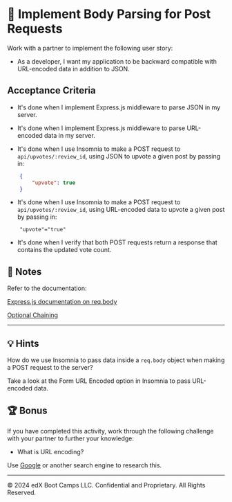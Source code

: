 # 📖 Implement Body Parsing for Post Requests

Work with a partner to implement the following user story:

* As a developer, I want my application to be backward compatible with URL-encoded data in addition to JSON.

## Acceptance Criteria

* It's done when I implement Express.js middleware to parse JSON in my server.

* It's done when I implement Express.js middleware to parse URL-encoded data in my server.

* It's done when I use Insomnia to make a POST request to `api/upvotes/:review_id`, using JSON to upvote a given post by passing in: 

```json
    {
        "upvote": true
    }
```

* It's done when I use Insomnia to make a POST request to `api/upvotes/:review_id`, using URL-encoded data to upvote a given post by passing in:

```
    "upvote"="true"
```
* It's done when I verify that both POST requests return a response that contains the updated vote count.

## 📝 Notes

Refer to the documentation:

[Express.js documentation on req.body](http://expressjs.com/en/api.html#req.body)

[Optional Chaining](https://developer.mozilla.org/en-US/docs/Web/JavaScript/Reference/Operators/Optional_chaining)

---

## 💡 Hints

How do we use Insomnia to pass data inside a `req.body` object when making a POST request to the server?

Take a look at the Form URL Encoded option in Insomnia to pass URL-encoded data.

## 🏆 Bonus

If you have completed this activity, work through the following challenge with your partner to further your knowledge:

* What is URL encoding?

Use [Google](https://www.google.com) or another search engine to research this.

---
© 2024 edX Boot Camps LLC. Confidential and Proprietary. All Rights Reserved.
